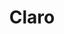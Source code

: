 ---
title: "Claro"
url: /santo-domingo/claro-avenida-coronel-juan-maria-lora-fernandez/
shop: teléfono móvil
---